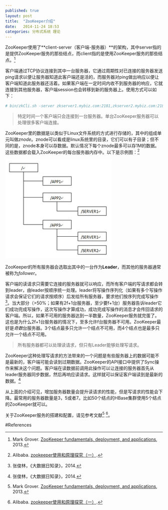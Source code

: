 ```yaml
---
published: true
layout: post
title:  "ZooKeeper介绍"
date:   2014-11-24 18:53
categories: 分布式系统 理论
---
```


ZooKeeper使用了**client-server（客户端-服务器）**的架构，其中server指的是提供ZooKeeper服务的那些结点，而client指的是使用ZooKeeper服务的那些结点。[^ibm_blog]

客户端通过TCP协议连接到其中一台服务器，它通过周期性对已连接的服务器发送ping请求以便让服务器知道此客户端还是活的，而服务器对ping做出响应以便让客户端知道此服务器还活着。如果客户端在一定时间内收不到服务器的响应，它就连接到其他服务器，客户端session也会转移到新的服务器上。使用方式可以如下：

```bash
# bin/zkCli.sh -server zkserver1.mybiz.com:2181,zkserver2.mybiz.com:2181,zkserver3.mybiz.com:2181
```

> 特定时间一个客户端只会连接到一台服务器。单台ZooKeeper服务器可以处理很多客户端连接。

ZooKeeper里的数据是以类似于Linux文件系统的方式进行存储的，其中的组成单元叫做*znode*。znode可以看成是linux系统里的目录，它们可以有子目录；但不同的是，znode本身可以存数据。默认情况下每个znode最多可以存1M的数据。这些数据都会载入ZooKeeper的每台服务器内存中。以下是示例图：[^ali_blog]

![ZooKeeper中的数据模型][zk_dm]

ZooKeeper的所有服务器会选取出其中的一台作为**Leader**，而其他的服务器通常被称为*follower*。

客户端的读请求只需要它连接的服务器就可以响应，而所有客户端的写请求都会转到leader，由leader按顺序统一处理。leader将写操作序列化（如果有多个写操作请求会保证它们的请求按顺序）后发给所有服务器，要求他们按序列完成写操作[^junlin]。当大部分（>50%；如果有2f+1台服务器，至少要f+1台）服务器告诉leader它们成功完成写操作，这次写操作才算成功，成功完成写操作的消息才会传回请求的客户端。所以，如果不可用的服务器达到一半数量，ZooKeeper服务就完蛋了。这也是为什么2f+1台服务器的情况下，至多允许f台服务器不可用。ZooKeeper最好是*奇数*台服务器。3个结点最多只允许一个结点不可用，而4个结点也是最多只允许一个结点不可用。

> 所有服务器都可以处理读请求，但只有Leader能够处理写请求。

ZooKeeper这种处理写请求的方法带来的一个问题是有些服务器上的数据可能不是最新的，客户端可能会读到过期数据。ZooKeeper的API接口中提供了Sync操作来解决这个问题。客户端在读数据前调用此操作可以让连接的服务器首先从leader服务器同步数据，然后再响应读请求。这样就可以保证客户端读到是最新的数据。[^junlin]



从上面的介绍可见，增加服务器数量会提升读请求的性能，但是写请求的性能会下降。最常用的服务器数量是3，5或者7。比如50个结点的HBase集群使用5个结点的ZooKeeper就可以。

关于ZooKeeper服务的搭建和配置，请见参考文献[^ibm_blog] [^ali_blog]。



[zk_dm]: /images/zk_ali.jpg "ZooKeeper中的数据模型"



#References

[^ibm_blog]: Mark Grover. [ZooKeeper fundamentals, deployment, and applications](http://www.ibm.com/developerworks/library/bd-zookeeper/), 2013.
[^ali_blog]: Alibaba. [zookeeper使用和原理探究（一）](http://jm-blog.aliapp.com/?p=665). 
[^junlin]: 张俊林，《大数据日知录》，2014.